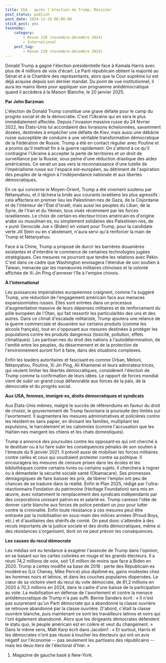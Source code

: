 ```yaml
---
title: USA - après l'élection de Trump, Résister
post_status: publish
post_date: 2024-12-19 08:00:00
stick_post: yes
taxonomy:
    category:
        - Revue 110 (novembre-décembre 2024)
        - International
    post_tag:
        - Revue 110 (novembre-décembre 2024)
---
```



Donald Trump a gagné l'élection présidentielle face à Kamala Harris avec plus de 4 millions de voix d'écart. Le Parti républicain obtient la majorité au Sénat et à la Chambre des représentants, alors que la Cour suprême lui est déjà acquise depuis son dernier mandat. Du point de vue institutionnel, il aura les mains libres pour appliquer son programme antidémocratique quand il accèdera à la Maison Blanche, le 20 janvier 2025.

**Par John Barzman**

L'élection de Donald Trump constitue une grave défaite pour le camp du progrès social et de la démocratie. C'est l'Ukraine qui en sera le plus immédiatement affectée. Depuis l'invasion massive russe du 24 février 2022, les États-Unis lui accordaient des livraisons échelonnées, savamment dosées, destinées à empêcher une défaite de Kiev, mais aussi une débâcle russe susceptible de conduire à une véritable transformation démocratique de la Fédération de Russie. Trump a été en contact régulier avec Poutine et a promis qu'il mettrait fin à la guerre rapidement. On s'attend à ce qu'il contraigne l'Ukraine à accepter la perte de territoires et un droit de surveillance par la Russie, sous peine d'une réduction drastique des aides américaines. Ce serait un pas vers la reconnaissance d'une tutelle de l'impérialisme russe sur l'espace est-européen, au détriment de l'aspiration des peuples de la région à l'indépendance nationale et aux libertés démocratiques.

En ce qui concerne le Moyen-Orient, Trump a été vivement soutenu par Nétanyahou, et il lâchera la bride aux courants israéliens les plus agressifs : cela affectera en premier lieu les Palestinien·nes de Gaza, de la Cisjordanie et de l'intérieur de l'État d'Israël, mais aussi les peuples du Liban, de la Syrie, de l'Iran et du Yémen, tous visés récemment par les forces israéliennes. Le choix de certain·es électeur·trices américain·es d'origine arabe ou musulman·es, ou simplement solidaires des Palestinien·nes, de « punir Genocide Joe » (Biden) en votant pour Trump, pour la candidate verte Jill Stein ou en s'abstenant, n'aura servi qu'à renforcer la main de Trump et Nétanyahou.

Face à la Chine, Trump a proposé de durcir les barrières douanières existantes et d'interdire le commerce de certaines technologies jugées stratégiques. Ces mesures ne pourront que tendre les relations avec Pékin. C'est dans ce cadre que Washington envisagera l'étendue de son soutien à Taïwan, menacée par les manœuvres militaires chinoises et la volonté affichée de Xi Jin Ping d'annexer l'île à l'empire chinois.

**À l'international**

Les puissances impérialistes européennes craignent, comme l'a suggéré Trump, une réduction de l'engagement américain face aux menaces expansionnistes russes. Elles sont entrées dans un processus d'augmentation massive de leurs dépenses militaires et de renforcement du pôle européen de l'Otan, qui fait ressortir les particularités des uns et des autres. Dans ce climat d'escalade militariste, Trump ajoutera une relance de la guerre commerciale et douanière sur certains produits (comme les alcools français), tout en s'opposant aux mesures destinées à protéger les populations contre les produits dangereux (toxicité, pollution, effets climatiques). Les partisan·nes du droit des nations à l'autodétermination, de l'amitié entre les peuples, du désarmement et de la protection de l'environnement auront fort à faire, dans des situations complexes.

Enfin les leaders autoritaires et fascisant·es comme Orban, Meloni, Nétanyahou, Poutine, Xi Jin Ping, Ali Khamenei et leurs admirateur·trices, qui veulent limiter les libertés démocratiques, considèrent l'élection de Trump comme la confirmation de leurs idées. Le rapport de forces mondial vient de subir un grand coup défavorable aux forces de la paix, de la démocratie et du progrès social.

**Aux USA, femmes, immigré·es, droits démocratiques et syndicats**

Aux États-Unis mêmes, malgré le succès de référendums en faveur du droit de choisir, le gouvernement de Trump favorisera la poursuite des limites sur l'avortement. Il augmentera les mesures administratives et policières contre les résident·es sans papier, en divisant les familles, multipliant les expulsions, le harcèlement et les calomnies (comme l'accusation que les Haïtien·nes mangent les chiens et les chats domestiques).

Trump a annoncé des poursuites contre les opposant·es qui ont cherché à le destituer ou à lui faire subir les conséquences pénales de son soutien à l'émeute du 6 janvier 2021. Il prévoit aussi de mobiliser les forces militaires contre celles et ceux qui voudraient protester contre sa politique. Il encouragera les mesures de censure prises dans les écoles et les bibliothèques contre certains livres ou certains sujets. Il cherchera à rogner ou à démanteler la sécurité sociale santé (Obamacare). Ses promesses démagogiques de faire baisser les prix, de libérer l'emploi ont peu de chances de se traduire dans la réalité. Enfin le Plan 2025, rédigé par l'ultra-réactionnaire Fondation du patrimoine (Heritage Foundation) sera mis en œuvre, avec notamment le remplacement des syndicats indépendants par des corporations unissant patron·es et salarié·es. Trump caresse l'idée de donner carte blanche aux forces de police pendant un jour pour lutter contre la criminalité. Enfin toute résistance à ces mesures peut être entravée par la mobilisation en sous-main des milices armées (Proud Boys, etc.) et d'auxiliaires des shérifs de comté. On peut donc s'attendre à des reculs importants de la justice sociale et des droits démocratiques, même si des résistances s'organisent, dont on ne peut prévoir les conséquences.

**Les causes du recul démocrate**

Les médias ont eu tendance à exagérer l'avancée de Trump dans l'opinion, en se basant sur les cartes colorées en rouge et les grands électeurs. Il a réuni 74,2 millions de voix, soit 1,6 million de moins que face à Biden en 2020. Trump a certes modifié sa base de 2016 : perte des Républicain·es modéré·es (Liz Cheney, Mike Pence) plus diplômé·es, gains modestes chez les hommes noirs et latinos, et dans les couches populaires dispersées. Le cœur de sa victoire vient du recul du vote démocrate, de 81,2 millions en 2020 à 70,3 millions en 2024, dans le cadre d'une baisse de la participation au vote. La mobilisation en défense de l'avortement et contre la menace antidémocratique de Trump n'a pas suffi. Bernie Sanders écrit : « Il n'est pas surprenant qu'un Parti démocrate qui a abandonné la classe ouvrière se retrouve abandonné par la classe ouvrière. D'abord, c'était la classe ouvrière blanche, puis maintenant ce sont les travailleurs latinos et noirs qui l'ont également abandonné. Alors que les dirigeants démocrates défendent le statu quo, le peuple américain est en colère et veut du changement. » Dans le même sens, Matt Karp écrit dans Jacobin1 : « Et surtout, Harris et les démocrates n'ont pas réussi à toucher les électeurs qui ont un avis négatif sur l'économie -- pas seulement les partisans des républicains -- mais les deux-tiers de l'électorat d'hier. »

1.  Magazine de gauche basé à New-York.


